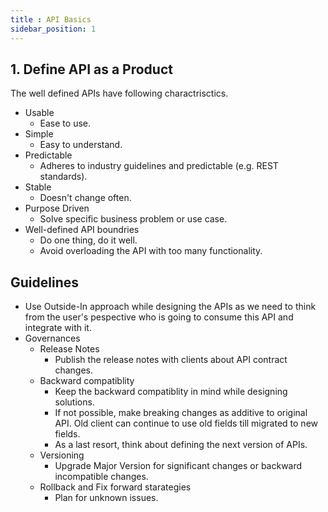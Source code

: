 ```yaml
---
title : API Basics
sidebar_position: 1
---
```

## 1. Define API as a Product
The well defined APIs have following charactrisctics.
- Usable
    - Ease to use.
- Simple
    - Easy to understand.
- Predictable
    - Adheres to industry guidelines and predictable (e.g. REST standards).
- Stable
    - Doesn't change often.
- Purpose Driven
    - Solve specific business problem or use case.
- Well-defined API boundries
    - Do one thing, do it well.
    - Avoid overloading the API with too many functionality.
    
## Guidelines
- Use Outside-In approach while designing the APIs as we need to think from the user's pespective who is going to consume this API and integrate with it.
- Governances
    - Release Notes
        - Publish the release notes with clients about API contract changes.
    - Backward compatiblity
        - Keep the backward compatiblity in mind while designing solutions. 
        - If not possible, make breaking changes as additive to original API. Old client can continue to use old fields till migrated to new fields.
        - As a last resort, think about defining the next version of APIs.
    - Versioning
        - Upgrade Major Version for significant changes or backward incompatible changes.
    - Rollback and Fix forward starategies
        - Plan for unknown issues.